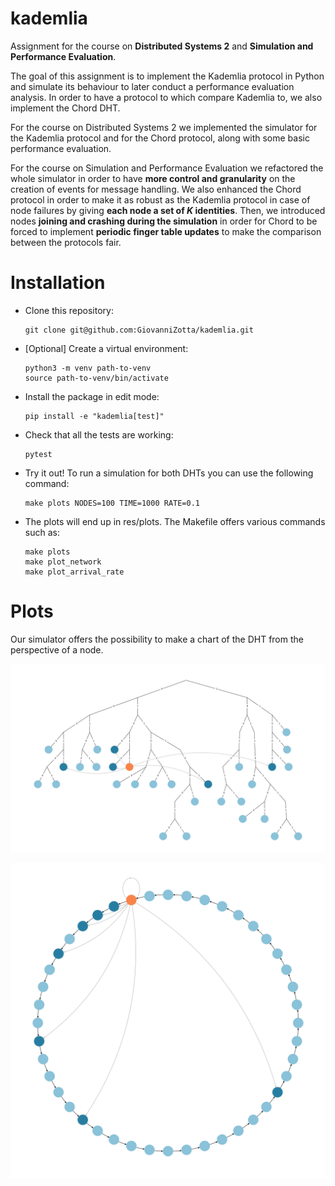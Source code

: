 # kademlia
Assignment for the course on **Distributed Systems 2** and **Simulation and Performance Evaluation**.

The goal of this assignment is to implement the Kademlia protocol in Python and simulate its behaviour to later conduct a performance evaluation analysis. In order to have a protocol to which compare Kademlia to, we also implement the Chord DHT.

For the course on Distributed Systems 2 we implemented the simulator for the Kademlia protocol and for the Chord protocol, along with some basic performance evaluation. 

For the course on Simulation and Performance Evaluation we refactored the whole simulator in order to have **more control and granularity** on the creation of events for message handling. We also enhanced the Chord protocol in order to make it as robust as the Kademlia protocol in case of node failures by giving **each node a set of _K_ identities**. Then, we introduced nodes **joining and crashing during the simulation** in order for Chord to be forced to implement **periodic finger table updates** to make the comparison between the protocols fair.

# Installation
* Clone this repository: 
    ```[bash]
    git clone git@github.com:GiovanniZotta/kademlia.git
    ```
* [Optional] Create a virtual environment:
    ```[bash]
    python3 -m venv path-to-venv
    source path-to-venv/bin/activate
    ```
* Install the package in edit mode:
    ```[bash]
    pip install -e "kademlia[test]"
    ```
* Check that all the tests are working:
    ```[bash]
    pytest
    ```
* Try it out! To run a simulation for both DHTs you can use the following command:
    ```[bash]
    make plots NODES=100 TIME=1000 RATE=0.1
    ```
* The plots will end up in res/plots. The Makefile offers various commands such as:
    ```[bash]
    make plots
    make plot_network
    make plot_arrival_rate
    ```

# Plots
Our simulator offers the possibility to make a chart of the DHT from the perspective of a node.

![Kademlia](img/kad.png)

![Chord](img/chord.png)
